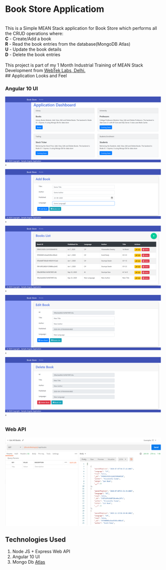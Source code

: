 # Book Store Applicatiom

<br>
This is a Simple MEAN Stack application for Book Store which performs all the CRUD operations where:
<br>
<b>C</b> - Create/Add a book <br>
<b>R</b> - Read the book entries from the database(MongoDB Atlas) <br>
<b>U</b> - Update the book details <br>
<b>D</b> - Delete the book entries
<br><br>
This project is part of my 1 Month Industrial Training of MEAN Stack Development from <a href="https://webteklabs.com/">WebTek Labs, Delhi.</a>
<br>
## Application Looks and Feel

### Angular 10 UI

![Web APP Dashboard|150x150](./Documentation/Images/Angular-WebAPP.PNG)'
![Web APP Dashboard|150x150](./Documentation/Images/Add-Book.PNG)'
![Web APP Dashboard|150x150](./Documentation/Images/BooksList.PNG)'
![Web APP Dashboard|150x150](./Documentation/Images/Edit-Book.PNG)'
![Web APP Dashboard|150x150](./Documentation/Images/Delete-Book.PNG)'

### Web API

![Web API Output|150x150](./Documentation/Images/NodeJS-WebAPI.PNG)

## Technologies Used

1. Node JS + Express Web API
2. Angular 10 UI
3. Mongo Db [Atlas](https://cloud.mongodb.com/)
